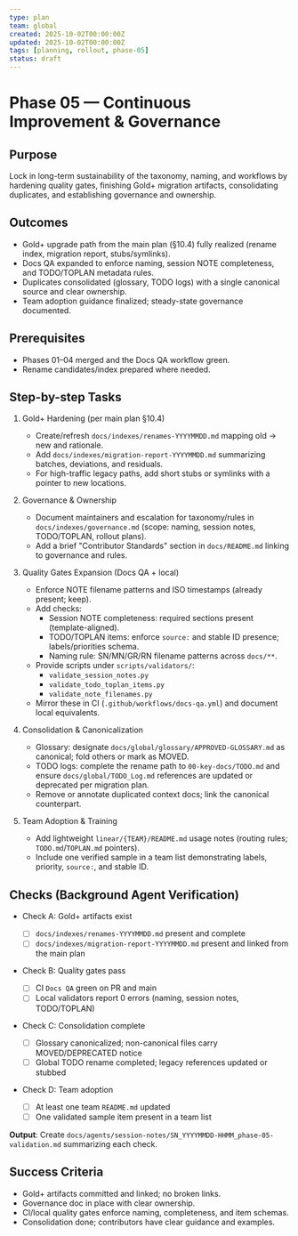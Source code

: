 ```yaml
---
type: plan
team: global
created: 2025-10-02T00:00:00Z
updated: 2025-10-02T00:00:00Z
tags: [planning, rollout, phase-05]
status: draft
---
```


# Phase 05 — Continuous Improvement & Governance

## Purpose

Lock in long-term sustainability of the taxonomy, naming, and workflows by hardening quality gates, finishing
Gold+ migration artifacts, consolidating duplicates, and establishing governance and ownership.

## Outcomes

- Gold+ upgrade path from the main plan (§10.4) fully realized (rename index, migration report, stubs/symlinks).
- Docs QA expanded to enforce naming, session NOTE completeness, and TODO/TOPLAN metadata rules.
- Duplicates consolidated (glossary, TODO logs) with a single canonical source and clear ownership.
- Team adoption guidance finalized; steady-state governance documented.

## Prerequisites

- Phases 01–04 merged and the Docs QA workflow green.
- Rename candidates/index prepared where needed.

## Step-by-step Tasks

1. Gold+ Hardening (per main plan §10.4)

   - Create/refresh `docs/indexes/renames-YYYYMMDD.md` mapping old → new and rationale.
   - Add `docs/indexes/migration-report-YYYYMMDD.md` summarizing batches, deviations, and residuals.
   - For high-traffic legacy paths, add short stubs or symlinks with a pointer to new locations.

2. Governance & Ownership

   - Document maintainers and escalation for taxonomy/rules in `docs/indexes/governance.md`
     (scope: naming, session notes, TODO/TOPLAN, rollout plans).
   - Add a brief "Contributor Standards" section in `docs/README.md` linking to governance and rules.

3. Quality Gates Expansion (Docs QA + local)

   - Enforce NOTE filename patterns and ISO timestamps (already present; keep).
   - Add checks:
     - Session NOTE completeness: required sections present (template-aligned).
     - TODO/TOPLAN items: enforce `source:` and stable ID presence; labels/priorities schema.
     - Naming rule: SN/MN/GR/RN filename patterns across `docs/**`.
   - Provide scripts under `scripts/validators/`:
     - `validate_session_notes.py`
     - `validate_todo_toplan_items.py`
     - `validate_note_filenames.py`
   - Mirror these in CI (`.github/workflows/docs-qa.yml`) and document local equivalents.

4. Consolidation & Canonicalization

   - Glossary: designate `docs/global/glossary/APPROVED-GLOSSARY.md` as canonical; fold others or mark as MOVED.
   - TODO logs: complete the rename path to `00-key-docs/TODO.md` and ensure `docs/global/TODO_Log.md` references
     are updated or deprecated per migration plan.
   - Remove or annotate duplicated context docs; link the canonical counterpart.

5. Team Adoption & Training

   - Add lightweight `linear/{TEAM}/README.md` usage notes (routing rules; `TODO.md`/`TOPLAN.md` pointers).
   - Include one verified sample in a team list demonstrating labels, priority, `source:`, and stable ID.

## Checks (Background Agent Verification)

- Check A: Gold+ artifacts exist

  - [ ] `docs/indexes/renames-YYYYMMDD.md` present and complete
  - [ ] `docs/indexes/migration-report-YYYYMMDD.md` present and linked from the main plan

- Check B: Quality gates pass

  - [ ] CI `Docs QA` green on PR and main
  - [ ] Local validators report 0 errors (naming, session notes, TODO/TOPLAN)

- Check C: Consolidation complete

  - [ ] Glossary canonicalized; non-canonical files carry MOVED/DEPRECATED notice
  - [ ] Global TODO rename completed; legacy references updated or stubbed

- Check D: Team adoption

  - [ ] At least one team `README.md` updated
  - [ ] One validated sample item present in a team list

**Output**: Create `docs/agents/session-notes/SN_YYYYMMDD-HHMM_phase-05-validation.md` summarizing each check.

## Success Criteria

- Gold+ artifacts committed and linked; no broken links.
- Governance doc in place with clear ownership.
- CI/local quality gates enforce naming, completeness, and item schemas.
- Consolidation done; contributors have clear guidance and examples.
